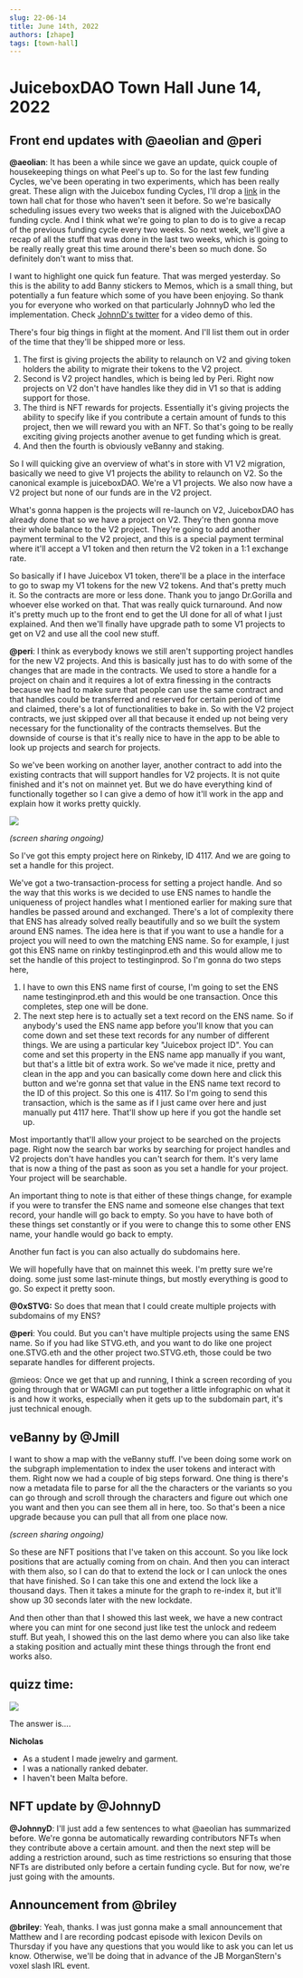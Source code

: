 ```yaml
---
slug: 22-06-14
title: June 14th, 2022
authors: [zhape]
tags: [town-hall]
---
```


# JuiceboxDAO Town Hall June 14, 2022

## Front end updates with @aeolian and @peri

**@aeolian**: It has been a while since we gave an update, quick couple of housekeeping things on what Peel's up to. So for the last few funding Cycles, we've been operating in two experiments, which has been really great. These align with the Juicebox funding Cycles, I'll drop a [link](https://github.com/orgs/jbx-protocol/projects/1/views/20) in the town hall chat for those who haven't seen it before. So we're basically scheduling issues every two weeks that is aligned with the JuiceboxDAO funding cycle. And I think what we're going to plan to do is to give a recap of the previous funding cycle every two weeks. So next week, we'll give a recap of all the stuff that was done in the last two weeks, which is going to be really really great this time around there's been so much done. So definitely don't want to miss that.

I want to highlight one quick fun feature. That was merged yesterday. So this is the ability to add Banny stickers to Memos, which is a small thing, but potentially a fun feature which some of you have been enjoying. So thank you for everyone who worked on that particularly JohnnyD who led the implementation. Check [JohnnD's twitter](https://twitter.com/JohnnyD_eth/status/1536600334507843586) for a video demo of this.

There's four big things in flight at the moment. And I'll list them out in order of the time that they'll be shipped more or less.

1. The first is giving projects the ability to relaunch on V2 and giving token holders the ability to migrate their tokens to the V2 project.
2. Second is V2 project handles, which is being led by Peri. Right now projects on V2 don't have handles like they did in V1 so that is adding support for those.
3. The third is NFT rewards for projects. Essentially it's giving projects the ability to specify like if you contribute a certain amount of funds to this project, then we will reward you with an NFT. So that's going to be really exciting giving projects another avenue to get funding which is great.
4. And then the fourth is obviously veBanny and staking.

So I will quicking give an overview of what's in store with V1 V2 migration, basically we need to give V1 projects the ability to relaunch on V2. So the canonical example is juiceboxDAO. We're a V1 projects. We also now have a V2 project but none of our funds are in the V2 project.

What's gonna happen is the projects will re-launch on V2, JuiceboxDAO has already done that so we have a project on V2. They're then gonna move their whole balance to the V2 project. They're going to add another payment terminal to the V2 project, and this is a special payment terminal where it'll accept a V1 token and then return the V2 token in a 1:1 exchange rate.

So basically if I have Juicebox V1 token, there'll be a place in the interface to go to swap my V1 tokens for the new V2 tokens. And that's pretty much it. So the contracts are more or less done. Thank you to jango Dr.Gorilla and whoever else worked on that. That was really quick turnaround. And now it's pretty much up to the front end to get the UI done for all of what I just explained. And then we'll finally have upgrade path to some V1 projects to get on V2 and use all the cool new stuff.

**@peri**: I think as everybody knows we still aren't supporting project handles for the new V2 projects. And this is basically just has to do with some of the changes that are made in the contracts. We used to store a handle for a project on chain and it requires a lot of extra finessing in the contracts because we had to make sure that people can use the same contract and that handles could be transferred and reserved for certain period of time and claimed, there's a lot of functionalities to bake in. So with the V2 project contracts, we just skipped over all that because it ended up not being very necessary for the functionality of the contracts themselves. But the downside of course is that it's really nice to have in the app to be able to look up projects and search for projects.

So we've been working on another layer, another contract to add into the existing contracts that will support handles for V2 projects. It is not quite finished and it's not on mainnet yet.  But we do have everything kind of functionally together so I can give a demo of how it'll work in the app and explain how it works pretty quickly.

![](njwILOI.webp)

_(screen sharing ongoing)_

So I've got this empty project here on Rinkeby, ID 4117.  And we are going to set a handle for this project.

We've got a two-transaction-process for setting a project handle. And so the way that this works is we decided to use ENS names to handle the uniqueness of project handles what I mentioned earlier for making sure that handles be passed around and exchanged. There's a lot of complexity there that ENS has already solved really beautifully and so we built the system around ENS names. The idea here is that if you want to use a handle for a project you will need to own the matching ENS name. So for example, I just got this ENS name on rinkby testinginprod.eth and this would allow me to set the handle of this project to testinginprod. So I'm gonna do two steps here,

1. I have to own this ENS name first of course,  I'm going to set the ENS name testinginprod.eth and this would be one transaction. Once this completes, step one will be done.
2. The next step here is to actually set a text record on the ENS name. So if anybody's used the ENS name app before you'll know that you can come down and set these text records for any number of different things. We are using a particular key "Juicebox project ID". You can come and set this property in the ENS name app manually if you want, but that's a little bit of extra work. So we've made it nice, pretty and clean in the app and you can basically come down here and click this button and we're gonna set that value in the ENS name text record to the ID of this project. So this one is 4117. So I'm going to send this transaction, which is the same as if I just came over here and just manually put 4117 here. That'll show up here if you got the handle set up.

Most importantly that'll allow your project to be searched on the projects page. Right now the search bar works by searching for project handles and V2 projects don't have handles you can't search for them. It's very lame that is now a thing of the past as soon as you set a handle for your project. Your project will be searchable.

An important thing to note is that either of these things change, for example if you were to transfer the ENS name and someone else changes that text record, your handle will go back to empty. So you have to have both of these things set constantly or if you were to change this to some other ENS name, your handle would go back to empty.

Another fun fact is you can also actually do subdomains here.

We will hopefully have that on mainnet this week. I'm pretty sure we're doing. some just some last-minute things, but mostly everything is good to go. So expect it pretty soon.

**@0xSTVG:** So does that mean that I could create multiple projects with subdomains of my ENS?

**@peri**: You could. But you can't have multiple projects using the same ENS name. So if you had like STVG.eth, and you want to do like one project one.STVG.eth and the other project two.STVG.eth, those could be two separate handles for different projects.

@mieos: Once we get that up and running, I think a screen recording of you going through that or WAGMI can put together a little infographic on what it is and how it works, especially when it gets up to the subdomain part, it's just technical enough.


## veBanny by @Jmill

I want to show a map with the veBanny stuff. I've been doing some work on the subgraph implementation to index the user tokens and interact with them. Right now we had a couple of big steps forward. One thing is there's now a metadata file to parse for all the the characters or the variants so you can go through and scroll through the characters and figure out which one you want and then you can see them all in here, too. So that's been a nice upgrade because you can pull that all from one place now.

_(screen sharing ongoing)_

So these are NFT positions that I've taken on this account. So you like lock positions that are actually coming from on chain. And then you can interact with them also, so I can do that to extend the lock or I can unlock the ones that have finished. So I can take this one and extend the lock like a thousand days. Then it takes a minute for the graph to re-index it, but it'll show up 30 seconds later with the new lockdate.

And then other than that I showed this last week, we have a new contract where you can mint for one second just like test the unlock and redeem stuff. But yeah, I showed this on the last demo where you can  also like take a staking position and actually mint these things through the front end works also.

## quizz time:

![](AME442G.webp)

The answer is....

**Nicholas**

- As a student I made jewelry and garment.
- I was a nationally ranked debater.
- I haven't been Malta before.



## NFT update by @JohnnyD

**@JohnnyD**: I'll just add a few sentences to what @aeolian has summarized before. We're gonna be automatically rewarding contributors NFTs when they contribute above a certain amount. and then the next step will be adding a restriction around, such as time restrictions so ensuring that those NFTs are distributed only before a certain funding cycle. But for now, we're just going with the amounts.

## Announcement from @briley

**@briley**: Yeah, thanks. I was just gonna make a small announcement that Matthew and I are recording podcast episode with lexicon Devils on Thursday if you have any questions that you would like to ask you can let us know. Otherwise, we'll be doing that in advance of the JB MorganStern's voxel slash IRL event.





